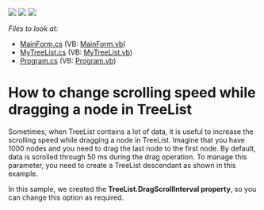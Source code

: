<!-- default badges list -->
![](https://img.shields.io/endpoint?url=https://codecentral.devexpress.com/api/v1/VersionRange/128637329/13.1.4%2B)
[![](https://img.shields.io/badge/Open_in_DevExpress_Support_Center-FF7200?style=flat-square&logo=DevExpress&logoColor=white)](https://supportcenter.devexpress.com/ticket/details/E3944)
[![](https://img.shields.io/badge/📖_How_to_use_DevExpress_Examples-e9f6fc?style=flat-square)](https://docs.devexpress.com/GeneralInformation/403183)
<!-- default badges end -->
<!-- default file list -->
*Files to look at*:

* [MainForm.cs](./CS/WindowsApplication3/MainForm.cs) (VB: [MainForm.vb](./VB/WindowsApplication3/MainForm.vb))
* [MyTreeList.cs](./CS/WindowsApplication3/MyTreeList.cs) (VB: [MyTreeList.vb](./VB/WindowsApplication3/MyTreeList.vb))
* [Program.cs](./CS/WindowsApplication3/Program.cs) (VB: [Program.vb](./VB/WindowsApplication3/Program.vb))
<!-- default file list end -->
# How to change scrolling speed while dragging a node in TreeList


<p>Sometimes, when TreeList contains a lot of data, it is useful to increase the scrolling speed while dragging a node in TreeList. Imagine that you have 1000 nodes and you need to drag the last node to the first node. By default, data is scrolled through 50 ms during the drag operation. To manage this parameter, you need to create a TreeList descendant as shown in this example. </p><p>In this sample, we created the <strong>TreeList.DragScrollInterval pro</strong><strong>perty</strong>, so you can change this option as required. </p>

<br/>


